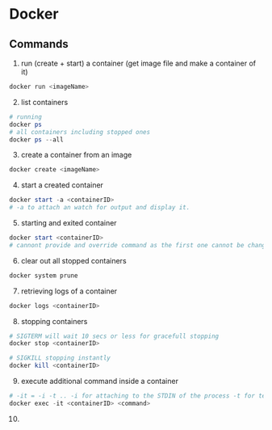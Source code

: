 # Docker

## Commands

1. run (create + start) a container (get image file and make a container of it)
```Powershell
docker run <imageName>
```

2. list containers
```powershell
# running
docker ps
# all containers including stopped ones
docker ps --all
```

3. create a container from an image
```powershell
docker create <imageName>
```

4. start a created container
```powershell
docker start -a <containerID>
# -a to attach an watch for output and display it.
```

5. starting and exited container
```powershell
docker start <containerID>
# cannont provide and override command as the first one cannot be changed
```

6. clear out all stopped containers
```powershell
docker system prune
```

7. retrieving logs of a container
```powershell
docker logs <containerID>
```
8. stopping containers
```powershell
# SIGTERM will wait 10 secs or less for gracefull stopping
docker stop <containerID>

# SIGKILL stopping instantly
docker kill <containerID>
```

9. execute additional command inside a container
```powershell
# -it = -i -t .. -i for attaching to the STDIN of the process -t for teletyping and formatting .. without it the prompt will be returned instantly to the container
docker exec -it <containerID> <command>
```

10. 





